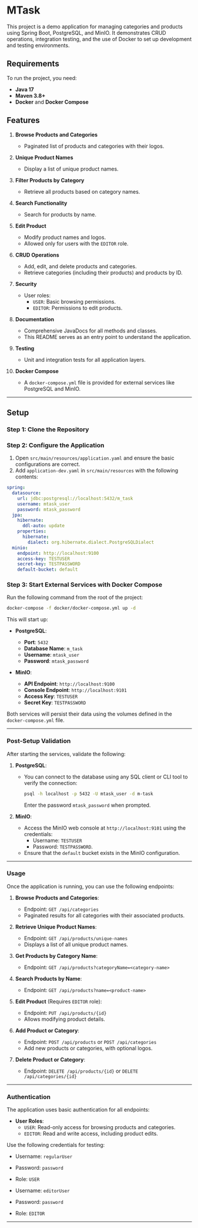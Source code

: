 # MTask

This project is a demo application for managing categories and products using Spring Boot, PostgreSQL, and MinIO. It demonstrates CRUD operations, integration testing, and the use of Docker to set up development and testing environments.

## Requirements

To run the project, you need:
- **Java 17**
- **Maven 3.8+**
- **Docker** and **Docker Compose**

## Features

1. **Browse Products and Categories**
    - Paginated list of products and categories with their logos.

2. **Unique Product Names**
    - Display a list of unique product names.

3. **Filter Products by Category**
    - Retrieve all products based on category names.

4. **Search Functionality**
    - Search for products by name.

5. **Edit Product**
    - Modify product names and logos.
    - Allowed only for users with the `EDITOR` role.

6. **CRUD Operations**
    - Add, edit, and delete products and categories.
    - Retrieve categories (including their products) and products by ID.

7. **Security**
    - User roles:
        - `USER`: Basic browsing permissions.
        - `EDITOR`: Permissions to edit products.

8. **Documentation**
    - Comprehensive JavaDocs for all methods and classes.
    - This README serves as an entry point to understand the application.

9. **Testing**
    - Unit and integration tests for all application layers.

10. **Docker Compose**
    - A `docker-compose.yml` file is provided for external services like PostgreSQL and MinIO.

---

## Setup

### Step 1: Clone the Repository

### Step 2: Configure the Application

1. Open `src/main/resources/application.yaml` and ensure the basic configurations are correct.
2. Add `application-dev.yaml` in `src/main/resources` with the following contents:

```yaml
spring:
  datasource:
    url: jdbc:postgresql://localhost:5432/m_task
    username: mtask_user
    password: mtask_password
  jpa:
    hibernate:
      ddl-auto: update
    properties:
      hibernate:
        dialect: org.hibernate.dialect.PostgreSQLDialect
  minio:
    endpoint: http://localhost:9100
    access-key: TESTUSER
    secret-key: TESTPASSWORD
    default-bucket: default
```
### Step 3: Start External Services with Docker Compose

Run the following command from the root of the project:

```bash
docker-compose -f docker/docker-compose.yml up -d
```
This will start up:

- **PostgreSQL**:
    - **Port**: `5432`
    - **Database Name**: `m_task`
    - **Username**: `mtask_user`
    - **Password**: `mtask_password`

- **MinIO**:
    - **API Endpoint**: `http://localhost:9100`
    - **Console Endpoint**: `http://localhost:9101`
    - **Access Key**: `TESTUSER`
    - **Secret Key**: `TESTPASSWORD`

Both services will persist their data using the volumes defined in the `docker-compose.yml` file.

---

### Post-Setup Validation

After starting the services, validate the following:

1. **PostgreSQL**:
    - You can connect to the database using any SQL client or CLI tool to verify the connection:
      ```bash
      psql -h localhost -p 5432 -U mtask_user -d m-task
      ```
      Enter the password `mtask_password` when prompted.

2. **MinIO**:
    - Access the MinIO web console at `http://localhost:9101` using the credentials:
        - Username: `TESTUSER`
        - Password: `TESTPASSWORD`.
    - Ensure that the `default` bucket exists in the MinIO configuration.

---

### Usage

Once the application is running, you can use the following endpoints:

1. **Browse Products and Categories**:
    - Endpoint: `GET /api/categories`
    - Paginated results for all categories with their associated products.

2. **Retrieve Unique Product Names**:
    - Endpoint: `GET /api/products/unique-names`
    - Displays a list of all unique product names.

3. **Get Products by Category Name**:
    - Endpoint: `GET /api/products?categoryName=<category-name>`

4. **Search Products by Name**:
    - Endpoint: `GET /api/products?name=<product-name>`

5. **Edit Product** (Requires `EDITOR` role):
    - Endpoint: `PUT /api/products/{id}`
    - Allows modifying product details.

6. **Add Product or Category**:
    - Endpoint: `POST /api/products` or `POST /api/categories`
    - Add new products or categories, with optional logos.

7. **Delete Product or Category**:
    - Endpoint: `DELETE /api/products/{id}` or `DELETE /api/categories/{id}`

---

### Authentication

The application uses basic authentication for all endpoints:

- **User Roles**:
    - `USER`: Read-only access for browsing products and categories.
    - `EDITOR`: Read and write access, including product edits.

Use the following credentials for testing:
- Username: `regularUser`
- Password: `password`
- Role: `USER`

- Username: `editorUser`
- Password: `password`
- Role: `EDITOR`

---
